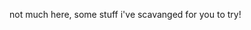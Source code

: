 not much here, some stuff i've scavanged for you to try!

<!--
**sarvrepo/sarvrepo** is a ✨ _special_ ✨ repository because its `README.md` (this file) appears on your GitHub profile.

Here are some ideas to get you started:

- 🔭 I’m currently working on Mod
- 🌱 I’m currently learning Coding
- 💬 Ask me about Mod
- ⚡ Fun fact: ...
-->

